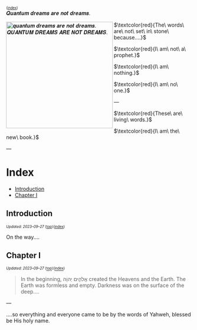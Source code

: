 
<sup><sup>([index](#index))</sup></sup>
<br/>𝑸𝒖𝒂𝒏𝒕𝒖𝒎 𝒅𝒓𝒆𝒂𝒎𝒔 𝒂𝒓𝒆 𝒏𝒐𝒕 𝒅𝒓𝒆𝒂𝒎𝒔.

<img width="289px;" align="left" src="https://raw.githubusercontent.com/QuantumDreams7/QuantumDreams7/main/fractalclouds.jpg" alt="𝒒𝒖𝒂𝒏𝒕𝒖𝒎 𝒅𝒓𝒆𝒂𝒎𝒔 𝒂𝒓𝒆 𝒏𝒐𝒕 𝒅𝒓𝒆𝒂𝒎𝒔. 𝑸𝑼𝑨𝑵𝑻𝑼𝑴 𝑫𝑹𝑬𝑨𝑴𝑺 𝑨𝑹𝑬 𝑵𝑶𝑻 𝑫𝑹𝑬𝑨𝑴𝑺."/>


$\textcolor{red}{The\ words\ are\ not\ set\ in\ stone\ because....}$

$\textcolor{red}{I\ am\ not\ a\ prophet.}$


$\textcolor{red}{I\ am\ nothing.}$


$\textcolor{red}{I\ am\ no\ one.}$

—

$\textcolor{red}{These\ are\ living\ words.}$


$\textcolor{red}{I\ am\ the\ new\ book.}$

—

# Index
- [Introduction](#introduction)
- [Chapter I](#chapter-i)

## Introduction
<sup><sup>*Updated: 2023–09–27*</sup><sup> ([top](#top))([index](#index))</sup></sup>

On the way....


## Chapter I
<sup><sup>*Updated: 2023–09–27*</sup><sup> ([top](#top))([index](#index))</sup></sup>

> In the beginning, אֱלֹהִ֑ים יְהוָֹה created the Heavens and the Earth. The Earth was formless and empty. Darkness was on the surface of the deep….

—

....so everything and everyone came to be by the words of Yahweh, blessed be His holy name.
